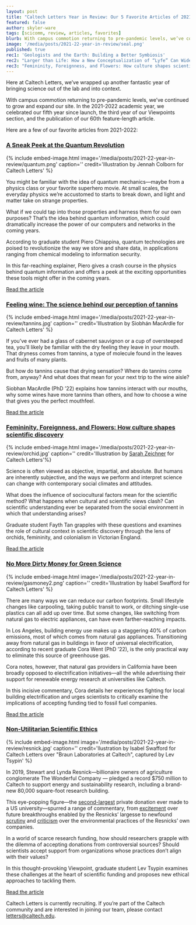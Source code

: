 ```yaml
---
layout: post
title: "Caltech Letters Year in Review: Our 5 Favorite Articles of 2021-22"
featured: false
author: skyler-ware
tags: [scicomm, review, articles, favorites]
blurb: With campus commotion returning to pre-pandemic levels, we’ve continued to grow and expand our site. Here's a look back at 2021-22.
image: '/media/posts/2021-22-year-in-review/seal.png'
published: true
rec1: 'Geologists and the Earth: Building a Better Symbiosis'
rec2: "Larger than Life: How a New Conceptualization of “Lyfe” Can Widen Scientific Understanding"
rec3: "Femininity, Foreignness, and Flowers: How culture shapes scientific discovery"
---
```


Here at Caltech Letters, we’ve wrapped up another fantastic year of bringing science out of the lab and into context. 

With campus commotion returning to pre-pandemic levels, we’ve continued to grow and expand our site. In the 2021-2022 academic year, we celebrated our fifth year since launch, the third year of our Viewpoints section, and the publication of our 60th feature-length article.

Here are a few of our favorite articles from 2021-2022:


### <a href="https://caltechletters.github.io/science/quantum-revolution" target="_blank">**A Sneak Peek at the Quantum Revolution**</a>

{% include embed-image.html image='/media/posts/2021-22-year-in-review/quantum.png' caption=''
credit='Illustration by Jennah Colborn for Caltech Letters' %}

You might be familiar with the idea of quantum mechanics—maybe from a physics class or your favorite superhero movie. At small scales, the everyday physics we’re accustomed to starts to break down, and light and matter take on strange properties. 

What if we could tap into those properties and harness them for our own purposes? That’s the idea behind quantum information, which could dramatically increase the power of our computers and networks in the coming years.

According to graduate student Piero Chiappina, quantum technologies are poised to revolutionize the way we store and share data, in applications ranging from chemical modeling to information security. 

In this far-reaching explainer, Piero gives a crash course in the physics behind quantum information and offers a peek at the exciting opportunities these tools might offer in the coming years.

<a href="https://caltechletters.github.io/science/quantum-revolution" target="_blank">Read the article</a>

### <a href="https://caltechletters.github.io/science/feeling-wine" target="_blank">**Feeling wine: The science behind our perception of tannins**</a>

{% include embed-image.html image='/media/posts/2021-22-year-in-review/tannins.jpg' caption=''
credit='Illustration by Siobhán MacArdle for Caltech Letters' %}

If you’ve ever had a glass of cabernet sauvignon or a cup of oversteeped tea, you’ll likely be familiar with the dry feeling they leave in your mouth. That dryness comes from tannins, a type of molecule found in the leaves and fruits of many plants. 

But how do tannins cause that drying sensation? Where do tannins come from, anyway? And what does that mean for your next trip to the wine aisle?

Siobhan MacArdle (PhD ’22) explains how tannins interact with our mouths, why some wines have more tannins than others, and how to choose a wine that gives you the perfect mouthfeel.

<a href="https://caltechletters.github.io/science/feeling-wine" target="_blank">Read the article</a>

### <a href="https://caltechletters.github.io/viewpoints/orchids-science-and-culture" target="_blank">**Femininity, Foreignness, and Flowers: How culture shapes scientific discovery**</a>

{% include embed-image.html image='/media/posts/2021-22-year-in-review/orchid.jpg' caption='' credit='Illustration by <a href="https://www.sarahzeichner.com/art" target="_blank">Sarah Zeichner</a> for Caltech Letters'%}

Science is often viewed as objective, impartial, and absolute. But humans are inherently subjective, and the ways we perform and interpret science can change with contemporary social climates and attitudes. 

What does the influence of sociocultural factors mean for the scientific method? What happens when cultural and scientific views clash? Can scientific understanding ever be separated from the social environment in which that understanding arises?

Graduate student Fayth Tan grapples with these questions and examines the role of cultural context in scientific discovery through the lens of orchids, femininity, and colonialism in Victorian England.  

<a href="https://caltechletters.github.io/viewpoints/orchids-science-and-culture" target="_blank">Read the article</a>

### <a href="https://caltechletters.github.io/viewpoints/dirty-money-green-science" target="_blank">**No More Dirty Money for Green Science**</a>

{% include embed-image.html image='/media/posts/2021-22-year-in-review/gasmoney2.png' caption=''
credit='Illustration by Isabel Swafford for Caltech Letters' %}

There are many ways we can reduce our carbon footprints. Small lifestyle changes like carpooling, taking public transit to work, or ditching single-use plastics can all add up over time. But some changes, like switching from natural gas to electric appliances, can have even farther-reaching impacts. 

In Los Angeles, building energy use makes up a staggering 40% of carbon emissions, most of which comes from natural gas appliances. Transitioning away from natural gas in buildings in favor of universal electrification, according to recent graduate Cora Went (PhD ’22), is the only practical way to eliminate this source of greenhouse gas.

Cora notes, however, that natural gas providers in California have been broadly opposed to electrification initiatives—all the while advertising their support for renewable energy research at universities like Caltech. 

In this incisive commentary, Cora details her experiences fighting for local building electrification and urges scientists to critically examine the implications of accepting funding tied to fossil fuel companies.

<a href="https://caltechletters.github.io/viewpoints/dirty-money-green-science" target="_blank">Read the article</a>

### <a href="https://caltechletters.github.io/viewpoints/nonutilitarian-scientific-ethics" target="_blank">**Non-Utilitarian Scientific Ethics**</a>

{% include embed-image.html image='/media/posts/2021-22-year-in-review/resnick.jpg' caption=''
credit='llustration by Isabel Swafford for Caltech Letters over "Braun Laboratories at Caltech", captured by Lev Tsypin' %}

In 2019, Stewart and Lynda Resnick—billionaire owners of agriculture conglomerate The Wonderful Company — pledged a record $750 million to Caltech to support energy and sustainability research, including a brand-new 80,000 square-foot research building. 

This eye-popping figure—the <a href="https://www.cnn.com/2019/09/26/us/resnick-caltech-donation-trnd" target="_blank">second-largest</a> private donation ever made to a US university—spurred a range of commentary, from <a href="https://www.pasadenanow.com/main/caltech-breaks-ground-on-new-institute-building" target="_blank">excitement</a> over future breakthroughs enabled by the Resnicks’ largesse to newfound <a href="https://www.latimes.com/business/story/2019-10-01/hiltzik-resnicks-caltech-gift" target="_blank">scrutiny</a> and <a href="https://sacramento.newsreview.com/2022/05/18/pressure-mounts-in-sacramento-as-big-ag-newsoms-corporate-donors-prove-that-voluntary-water-conservation-is-a-total-failure/" target="_blank">criticism</a> over the environmental practices of the Resnicks’ own companies.

In a world of scarce research funding, how should researchers grapple with the dilemma of accepting donations from controversial sources? Should scientists accept support from organizations whose practices don’t align with their values?

In this thought-provoking Viewpoint, graduate student Lev Tsypin examines these challenges at the heart of scientific funding and proposes new ethical approaches to tackling them.  

<a href="https://caltechletters.github.io/viewpoints/nonutilitarian-scientific-ethics" target="_blank">Read the article</a>

Caltech Letters is currently recruiting. If you’re part of the Caltech community and are interested in joining our team, please contact [letters@caltech.edu](mailto:letters@caltech.edu).
